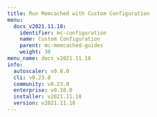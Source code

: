 ```yaml
---
title: Run Memcached with Custom Configuration
menu:
  docs_v2021.11.18:
    identifier: mc-configuration
    name: Custom Configuration
    parent: mc-memcached-guides
    weight: 30
menu_name: docs_v2021.11.18
info:
  autoscaler: v0.8.0
  cli: v0.23.0
  community: v0.23.0
  enterprise: v0.10.0
  installer: v2021.11.18
  version: v2021.11.18
---
```


